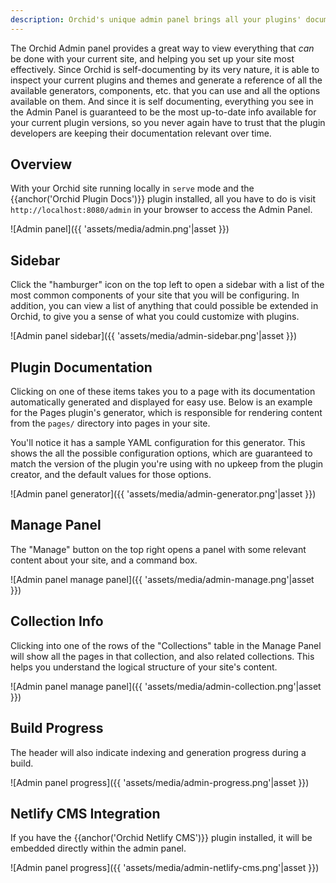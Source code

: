 ```yaml
---
description: Orchid's unique admin panel brings all your plugins' documentation to you, always up-to-date
---
```


The Orchid Admin panel provides a great way to view everything that _can_ be done with your current site, and helping 
you set up your site most effectively. Since Orchid is self-documenting by its very nature, it is able to inspect your 
current plugins and themes and generate a reference of all the available generators, components, etc. that you can use 
and all the options available on them. And since it is self documenting, everything you see in the Admin Panel is 
guaranteed to be the most up-to-date info available for your current plugin versions, so you never again have to trust 
that the plugin developers are keeping their documentation relevant over time.

## Overview

With your Orchid site running locally in `serve` mode and the {{anchor('Orchid Plugin Docs')}} plugin installed, all you 
have to do is visit `http://localhost:8080/admin` in your browser to access the Admin Panel. 

![Admin panel]({{ 'assets/media/admin.png'|asset }})

## Sidebar

Click the "hamburger" icon on the top left to open a sidebar with a list of the most common components of your site that 
you will be configuring. In addition, you can view a list of anything that could possible be extended in Orchid, to give
you a sense of what you could customize with plugins. 

![Admin panel sidebar]({{ 'assets/media/admin-sidebar.png'|asset }})

## Plugin Documentation

Clicking on one of these items takes you to a page with its documentation automatically generated and displayed for easy
use. Below is an example for the Pages plugin's generator, which is responsible for rendering content from the `pages/`
directory into pages in your site.

You'll notice it has a sample YAML configuration for this generator. This shows the all the possible configuration 
options, which are guaranteed to match the version of the plugin you're using with no upkeep from the plugin creator, 
and the default values for those options. 

![Admin panel generator]({{ 'assets/media/admin-generator.png'|asset }}) 

## Manage Panel

The "Manage" button on the top right opens a panel with some relevant content about your site, and a command box. 

![Admin panel manage panel]({{ 'assets/media/admin-manage.png'|asset }})

## Collection Info

Clicking into one of the rows of the "Collections" table in the Manage Panel will show all the pages in that collection, 
and also related collections. This helps you understand the logical structure of your site's content.

![Admin panel manage panel]({{ 'assets/media/admin-collection.png'|asset }})

## Build Progress

The header will also indicate indexing and generation progress during a build.

![Admin panel progress]({{ 'assets/media/admin-progress.png'|asset }})

## Netlify CMS Integration

If you have the {{anchor('Orchid Netlify CMS')}} plugin installed, it will be embedded directly within the admin panel.

![Admin panel progress]({{ 'assets/media/admin-netlify-cms.png'|asset }})
